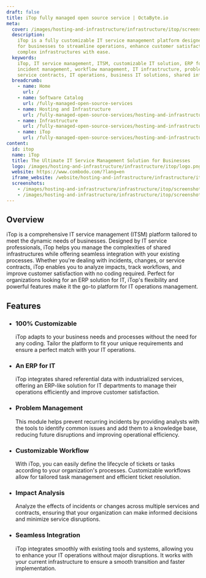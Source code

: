 ```yaml
---
draft: false
title: iTop fully managed open source service | OctaByte.io
meta:
  cover: /images/hosting-and-infrastructure/infrastructure/itop/screenshot-1.png
  description:
    iTop is a fully customizable IT service management platform designed
    for businesses to streamline operations, enhance customer satisfaction, and manage
    complex infrastructures with ease.
  keywords:
    iTop, IT service management, ITSM, customizable IT solution, ERP for IT,
    incident management, workflow management, IT infrastructure, problem management,
    service contracts, IT operations, business IT solutions, shared infrastructures
  breadcrumb:
    - name: Home
      url: /
    - name: Software Catalog
      url: /fully-managed-open-source-services
    - name: Hosting and Infrastructure
      url: /fully-managed-open-source-services/hosting-and-infrastructure
    - name: Infrastructure
      url: /fully-managed-open-source-services/hosting-and-infrastructure/infrastructure
    - name: iTop
      url: /fully-managed-open-source-services/hosting-and-infrastructure/infrastructure/itop
content:
  id: itop
  name: iTop
  title: The Ultimate IT Service Management Solution for Businesses
  logo: /images/hosting-and-infrastructure/infrastructure/itop/logo.png
  website: https://www.combodo.com/?lang=en
  iframe_website: /website/hosting-and-infrastructure/infrastructure/itop
  screenshots:
    - /images/hosting-and-infrastructure/infrastructure/itop/screenshot-1.png
    - /images/hosting-and-infrastructure/infrastructure/itop/screenshot-2.png
---
```


## Overview

iTop is a comprehensive IT service management (ITSM) platform tailored to meet the dynamic needs of businesses. Designed by IT service professionals, iTop helps you manage the complexities of shared infrastructures while offering seamless integration with your existing processes. Whether you're dealing with incidents, changes, or service contracts, iTop enables you to analyze impacts, track workflows, and improve customer satisfaction with no coding required. Perfect for organizations looking for an ERP solution for IT, iTop's flexibility and powerful features make it the go-to platform for IT operations management.

## Features

- ### 100% Customizable

  iTop adapts to your business needs and processes without the need for any coding. Tailor the platform to fit your unique requirements and ensure a perfect match with your IT operations.

- ### An ERP for IT

  iTop integrates shared referential data with industrialized services, offering an ERP-like solution for IT departments to manage their operations efficiently and improve customer satisfaction.

- ### Problem Management

  This module helps prevent recurring incidents by providing analysts with the tools to identify common issues and add them to a knowledge base, reducing future disruptions and improving operational efficiency.

- ### Customizable Workflow

  With iTop, you can easily define the lifecycle of tickets or tasks according to your organization's processes. Customizable workflows allow for tailored task management and efficient ticket resolution.

- ### Impact Analysis

  Analyze the effects of incidents or changes across multiple services and contracts, ensuring that your organization can make informed decisions and minimize service disruptions.

- ### Seamless Integration

  iTop integrates smoothly with existing tools and systems, allowing you to enhance your IT operations without major disruptions. It works with your current infrastructure to ensure a smooth transition and faster implementation.
